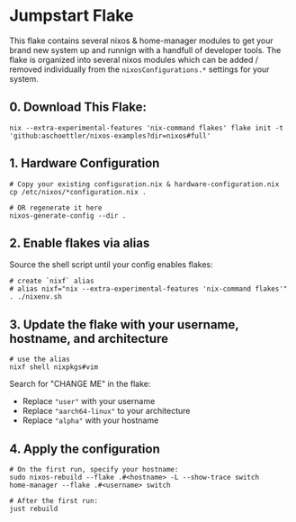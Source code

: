 # Jumpstart Flake

This flake contains several nixos & home-manager modules to get your brand new system up and runnign with a handfull of developer tools.
The flake is organized into several nixos modules which can be added / removed individually from the `nixosConfigurations.*` settings for your system.

## 0. Download This Flake:

    nix --extra-experimental-features 'nix-command flakes' flake init -t 'github:aschoettler/nixos-examples?dir=nixos#full'

## 1. Hardware Configuration

    # Copy your existing configuration.nix & hardware-configuration.nix
    cp /etc/nixos/*configuration.nix .

    # OR regenerate it here
    nixos-generate-config --dir .

## 2. Enable flakes via alias

Source the shell script until your config enables flakes:

    # create `nixf` alias
    # alias nixf="nix --extra-experimental-features 'nix-command flakes'"
    . ./nixenv.sh

## 3. Update the flake with your username, hostname, and architecture

    # use the alias
    nixf shell nixpkgs#vim

Search for "CHANGE ME" in the flake:

- Replace `"user"` with your username
- Replace `"aarch64-linux"` to your architecture
- Replace `"alpha"` with your hostname

## 4. Apply the configuration

    # On the first run, specify your hostname:
    sudo nixos-rebuild --flake .#<hostname> -L --show-trace switch
    home-manager --flake .#<username> switch

    # After the first run:
    just rebuild
